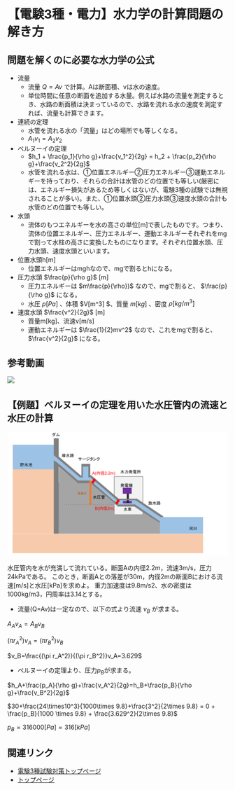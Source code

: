 # 【電験3種・電力】水力学の計算問題の解き方

## 問題を解くのに必要な水力学の公式


- 流量
    - 流量 $Q=Av$ で計算。Aは断面積、vは水の速度。
    - 単位時間に任意の断面を追加する水量。例えば水路の流量を測定するとき、水路の断面積は決まっているので、水路を流れる水の速度を測定すれば、流量も計算できます。
- 連続の定理
    - 水管を流れる水の「流量」はどの場所でも等しくなる。
    - $A_1v_1=A_2v_2$
- ベルヌーイの定理
    - $h_1 + \frac{p_1}{\rho g}+\frac{v_1^2}{2g} = h_2 + \frac{p_2}{\rho g}+\frac{v_2^2}{2g}$
    - 水管を流れる水は、①位置エネルギー②圧力エネルギー③運動エネルギーを持っており、それらの合計は水管のどの位置でも等しい(厳密には、エネルギー損失があるため等しくはないが、電験3種の試験では無視されることが多い)。また、①位置水頭②圧力水頭③速度水頭の合計も水管のどの位置でも等しい。
- 水頭
    - 流体のもつエネルギーを水の高さの単位[m]で表したものです。つまり、流体の位置エネルギー、圧力エネルギー、運動エネルギーそれぞれをmgで割って水柱の高さに変換したものになります。それぞれ位置水頭、圧力水頭、速度水頭といいます。
- 位置水頭h[m]
    - 位置エネルギーはmghなので、mgで割るとhになる。
- 圧力水頭 $\frac{p}{\rho g}$ [m]
    - 圧力エネルギーは $m\frac{p}{\rho})$ なので、mgで割ると、 $\frac{p}{\rho g}$ になる。
    - 水圧 $p[Pa]$ 、体積 $V[m^3] $、質量 $m[kg]$ 、密度 $\rho[kg/m^3]$ 
- 速度水頭 $\frac{v^2}{2g}$ [m]
    - 質量m[kg]、流速v[m/s]
    - 運動エネルギーは $\frac{1}{2}mv^2$ なので、これをmgで割ると、 $\frac{v^2}{2g}$ になる。

## 参考動画

[![](https://img.youtube.com/vi/ogpJy_4wvG8/0.jpg)](https://www.youtube.com/watch?v=ogpJy_4wvG8)

## 【例題】ベルヌーイの定理を用いた水圧管内の流速と水圧の計算

![ベルヌーイの定理](01_suiryoku3_suirikigaku1.png "ベルヌーイの定理")

水圧管内を水が充満して流れている。断面Aの内径2.2m，流速3m/s，圧力24kPaである。
このとき，断面Aとの落差が30m，内径2mの断面Bにおける流速[m/s]と水圧[kPa]を求めよ。
重力加速度は9.8m/s2、水の密度は1000kg/m3，円周率は3.14とする。

- 流量(Q=Av)は一定なので、以下の式より流速 $v_B$ が求まる。

 $A_Av_A=A_Bv_B$ 

 $(\pi r_A^2)v_A=(\pi r_B^2)v_B$

 $v_B=\frac{(\pi r_A^2)}{(\pi r_B^2)}v_A=3.629$

- ベルヌーイの定理より、圧力$p_B$が求まる。

 $h_A+\frac{p_A}{\rho g}+\frac{v_A^2}{2g}=h_B+\frac{p_B}{\rho g}+\frac{v_B^2}{2g}$

 $30+\frac{24\times10^3}{1000\times 9.8}+\frac{3^2}{2\times 9.8} = 0 + \frac{p_B}{1000 \times 9.8} + \frac{3.629^2}{2\times 9.8}$

 $p_B = 316000[Pa] = 316[kPa]$


## 関連リンク

- [電験3種試験対策トップページ](../index.md)
- [トップページ](../../../index.md)